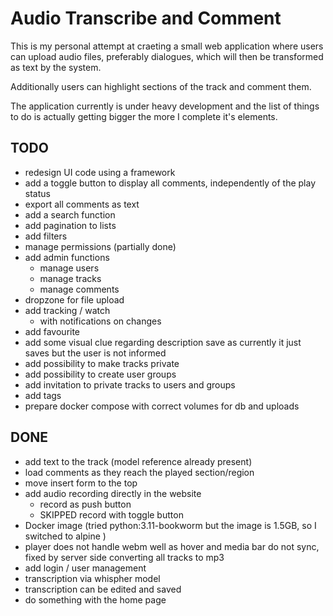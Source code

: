 # Audio Transcribe and Comment
This is my personal attempt at craeting a small web application where users can upload audio files, preferably dialogues, which will then be transformed as text by the system.

Additionally users can highlight sections of the track and comment them.

The application currently is under heavy development and the list of things to do is actually getting bigger the more I complete it's elements.

## TODO
- redesign UI code using a framework
- add a toggle button to display all comments, independently of the play status
- export all comments as text
- add a search function
- add pagination to lists
- add filters
- manage permissions (partially done)
- add admin functions
    - manage users
    - manage tracks
    - manage comments
- dropzone for file upload
- add tracking / watch 
    - with notifications on changes
- add favourite
- add some visual clue regarding description save as currently it just saves but the user is not informed
- add possibility to make tracks private
- add possibility to create user groups
- add invitation to private tracks to users and groups
- add tags
- prepare docker compose with correct volumes for db and uploads



## DONE
- add text to the track (model reference already present)
- load comments as they reach the played section/region
- move insert form to the top
- add audio recording directly in the website
    - record as push button
    - SKIPPED record with toggle button
- Docker image (tried python:3.11-bookworm but the image is 1.5GB, so I switched to alpine )
- player does not handle webm well as hover and media bar do not sync, fixed by server side converting all tracks to mp3
- add login / user management 
- transcription via whispher model
- transcription can be edited and saved
- do something with the home page